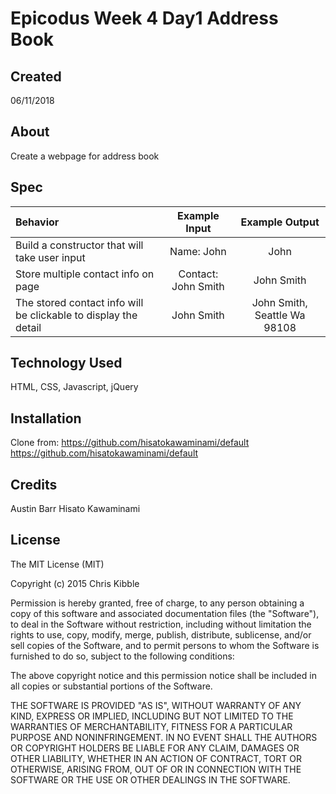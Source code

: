 # Epicodus Week 4 Day1 Address Book

## Created

06/11/2018

## About

Create a webpage for address book


## Spec

|Behavior|Example Input|Example Output|
|:--------|:-------------:|:--------------:|
|Build a constructor that will take user input| Name: John| John|
|Store multiple contact info on page|Contact: John Smith| John Smith
|The stored contact info will be clickable to display the detail|John Smith|John Smith, Seattle Wa 98108

## Technology Used

HTML, CSS, Javascript, jQuery

## Installation
Clone from: https://github.com/hisatokawaminami/default
https://github.com/hisatokawaminami/default

## Credits
Austin Barr
Hisato Kawaminami


## License

The MIT License (MIT)

Copyright (c) 2015 Chris Kibble

Permission is hereby granted, free of charge, to any person obtaining a copy of this software and associated documentation files (the "Software"), to deal in the Software without restriction, including without limitation the rights to use, copy, modify, merge, publish, distribute, sublicense, and/or sell copies of the Software, and to permit persons to whom the Software is furnished to do so, subject to the following conditions:

The above copyright notice and this permission notice shall be included in all copies or substantial portions of the Software.

THE SOFTWARE IS PROVIDED "AS IS", WITHOUT WARRANTY OF ANY KIND, EXPRESS OR IMPLIED, INCLUDING BUT NOT LIMITED TO THE WARRANTIES OF MERCHANTABILITY, FITNESS FOR A PARTICULAR PURPOSE AND NONINFRINGEMENT. IN NO EVENT SHALL THE AUTHORS OR COPYRIGHT HOLDERS BE LIABLE FOR ANY CLAIM, DAMAGES OR OTHER LIABILITY, WHETHER IN AN ACTION OF CONTRACT, TORT OR OTHERWISE, ARISING FROM, OUT OF OR IN CONNECTION WITH THE SOFTWARE OR THE USE OR OTHER DEALINGS IN THE SOFTWARE.
